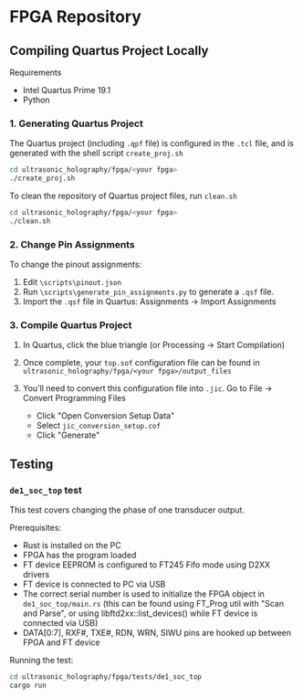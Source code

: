 # FPGA Repository

## Compiling Quartus Project Locally

Requirements

* Intel Quartus Prime 19.1
* Python

### 1. Generating Quartus Project

The Quartus project (including `.qpf` file) is configured in the `.tcl` file, and is generated with the shell script `create_proj.sh`

```bash
cd ultrasonic_holography/fpga/<your fpga>
./create_proj.sh
```

To clean the repository of Quartus project files, run `clean.sh`

```bash
cd ultrasonic_holography/fpga/<your fpga>
./clean.sh
```

### 2. Change Pin Assignments

To change the pinout assignments:
1. Edit `\scripts\pinout.json`
2. Run `\scripts\generate_pin_assignments.py` to generate a `.qsf` file.
3. Import the `.qsf` file in Quartus: Assignments -> Import Assignments

### 3. Compile Quartus Project

1. In Quartus, click the blue triangle (or Processing -> Start Compilation)
2. Once complete, your `top.sof` configuration file can be found in `ultrasonic_holography/fpga/<your fpga>/output_files`
3. You'll need to convert this configuration file into `.jic`. Go to File -> Convert Programming Files

    * Click "Open Conversion Setup Data"
    * Select `jic_conversion_setup.cof`
    * Click "Generate"

## Testing

### `de1_soc_top` test

This test covers changing the phase of one transducer output.

Prerequisites:
- Rust is installed on the PC
- FPGA has the program loaded
- FT device EEPROM is configured to FT245 Fifo mode using D2XX drivers
- FT device is connected to PC via USB
- The correct serial number is used to initialize the FPGA object in `de1_soc_top/main.rs` (this can be found using FT_Prog util with "Scan and Parse", or using libftd2xx::list_devices() while FT device is connected via USB)
- DATA[0:7], RXF#, TXE#, RDN, WRN, SIWU pins are hooked up between FPGA and FT device

Running the test:

```bash
cd ultrasonic_holography/fpga/tests/de1_soc_top
cargo run
```